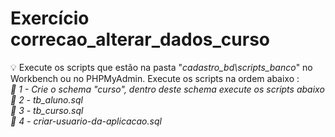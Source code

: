 # Exercício correcao_alterar_dados_curso
💡 Execute os scripts que estão na pasta "<i>cadastro_bd\scripts_banco</i>" no Workbench ou no PHPMyAdmin. Execute os scripts na ordem abaixo :
<br>
<i>
📌 1 - Crie o schema "curso", dentro deste schema execute os scripts abaixo <br>
📌 2 - tb_aluno.sql<br>
📌 3 - tb_curso.sql<br>
📌 4 - criar-usuario-da-aplicacao.sql<br>
</i>
